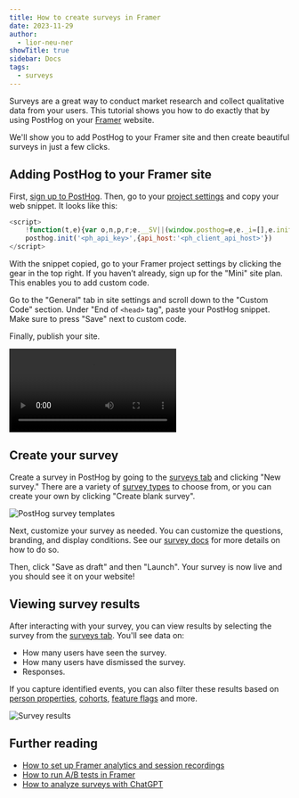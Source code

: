 ```yaml
---
title: How to create surveys in Framer
date: 2023-11-29
author:
  - lior-neu-ner
showTitle: true
sidebar: Docs
tags:
  - surveys
---
```


Surveys are a great way to conduct market research and collect qualitative data from your users. This tutorial shows you how to do exactly that by using PostHog on your [Framer](https://framer.com/) website.

We'll show you to add PostHog to your Framer site and then create beautiful surveys in just a few clicks.

## Adding PostHog to your Framer site

First, [sign up to PostHog](https://app.posthog.com/signup). Then, go to your [project settings](https://app.posthog.com/settings/project) and copy your web snippet.  It looks like this:

```js
<script>
    !function(t,e){var o,n,p,r;e.__SV||(window.posthog=e,e._i=[],e.init=function(i,s,a){function g(t,e){var o=e.split(".");2==o.length&&(t=t[o[0]],e=o[1]),t[e]=function(){t.push([e].concat(Array.prototype.slice.call(arguments,0)))}}(p=t.createElement("script")).type="text/javascript",p.async=!0,p.src=s.api_host+"/static/array.js",(r=t.getElementsByTagName("script")[0]).parentNode.insertBefore(p,r);var u=e;for(void 0!==a?u=e[a]=[]:a="posthog",u.people=u.people||[],u.toString=function(t){var e="posthog";return"posthog"!==a&&(e+="."+a),t||(e+=" (stub)"),e},u.people.toString=function(){return u.toString(1)+".people (stub)"},o="capture identify alias people.set people.set_once set_config register register_once unregister opt_out_capturing has_opted_out_capturing opt_in_capturing reset isFeatureEnabled onFeatureFlags getFeatureFlag getFeatureFlagPayload reloadFeatureFlags group updateEarlyAccessFeatureEnrollment getEarlyAccessFeatures getActiveMatchingSurveys getSurveys getNextSurveyStep onSessionId".split(" "),n=0;n<o.length;n++)g(u,o[n]);e._i.push([i,s,a])},e.__SV=1)}(document,window.posthog||[]);
    posthog.init('<ph_api_key>',{api_host:'<ph_client_api_host>'})
</script>
```

With the snippet copied, go to your Framer project settings by clicking the gear in the top right. If you haven’t already, sign up for the "Mini" site plan. This enables you to add custom code.

Go to the "General" tab in site settings and scroll down to the "Custom Code" section. Under "End of `<head>` tag", paste your PostHog snippet. Make sure to press "Save" next to custom code.

Finally, publish your site.

![How to add PostHog to Framer](https://res.cloudinary.com/dmukukwp6/video/upload/v1710055416/posthog.com/contents/images/tutorials/framer-surveys/add-posthog-to-framer.mp4)

## Create your survey

Create a survey in PostHog by going to the [surveys tab](https://app.posthog.com/surveys) and clicking "New survey." There are a variety of [survey types](/docs/surveys/creating-surveys#question-type) to choose from, or you can create your own by clicking "Create blank survey".

![PostHog survey templates](https://res.cloudinary.com/dmukukwp6/image/upload/v1710055416/posthog.com/contents/images/tutorials/framer-surveys/survey-templates.png)

Next, customize your survey as needed. You can customize the questions, branding, and display conditions. See our [survey docs](/docs/surveys/creating-surveys) for more details on how to do so.

Then, click "Save as draft" and then "Launch". Your survey is now live and you should see it on your website! 

## Viewing survey results

After interacting with your survey, you can view results by selecting the survey from the [surveys tab](https://app.posthog.com/surveys). You'll see data on:

- How many users have seen the survey.
- How many users have dismissed the survey.
- Responses.

If you capture identified events, you can also filter these results based on [person properties](/docs/product-analytics/person-properties), [cohorts](/docs/data/cohorts), [feature flags](/docs/feature-flags/creating-feature-flags) and more.

![Survey results](https://res.cloudinary.com/dmukukwp6/image/upload/v1710055416/posthog.com/contents/images/tutorials/framer-surveys/survey-results.png)

## Further reading

- [How to set up Framer analytics and session recordings](/tutorials/framer-analytics)
- [How to run A/B tests in Framer](/tutorials/framer-ab-tests)
- [How to analyze surveys with ChatGPT](/tutorials/analyze-surveys-with-chatgpt)
